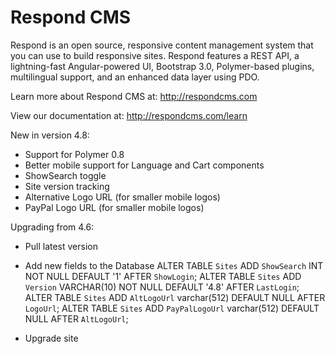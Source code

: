 Respond CMS
===========

Respond is an open source, responsive content management system that you can use to build responsive sites. Respond features a REST API, a lightning-fast Angular-powered UI, Bootstrap 3.0, Polymer-based plugins, multilingual support, and an enhanced data layer using PDO. 

Learn more about Respond CMS at: http://respondcms.com

View our documentation at: http://respondcms.com/learn

New in version 4.8:
- Support for Polymer 0.8
- Better mobile support for Language and Cart components
- ShowSearch toggle
- Site version tracking
- Alternative Logo URL (for smaller mobile logos)
- PayPal Logo URL (for smaller mobile logos)


Upgrading from 4.6:

- Pull latest version

- Add new fields to the Database
ALTER TABLE `Sites` ADD `ShowSearch` INT NOT NULL DEFAULT '1' AFTER `ShowLogin`;
ALTER TABLE `Sites` ADD `Version` VARCHAR(10) NOT NULL DEFAULT '4.8' AFTER `LastLogin`;
ALTER TABLE `Sites` ADD `AltLogoUrl` varchar(512) DEFAULT NULL AFTER `LogoUrl`;
ALTER TABLE `Sites` ADD `PayPalLogoUrl` varchar(512) DEFAULT NULL AFTER `AltLogoUrl`;

- Upgrade site
